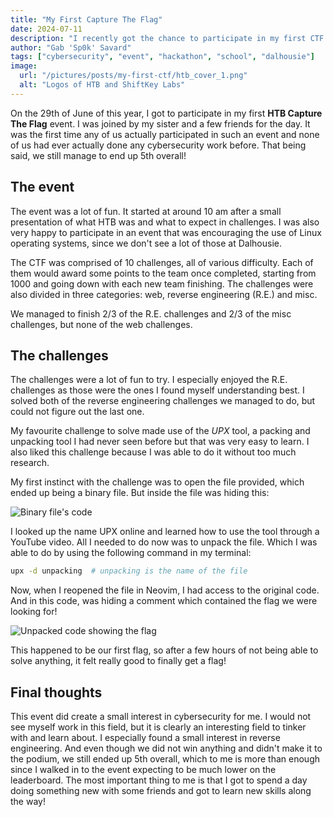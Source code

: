 ```yaml
---
title: "My First Capture The Flag"
date: 2024-07-11
description: "I recently got the chance to participate in my first CTF hosted by ShiftKey Labs!"
author: "Gab 'Sp0k' Savard"
tags: ["cybersecurity", "event", "hackathon", "school", "dalhousie"]
image:
  url: "/pictures/posts/my-first-ctf/htb_cover_1.png"
  alt: "Logos of HTB and ShiftKey Labs"
---
```


On the 29th of June of this year, I got to participate in my first **HTB Capture The Flag** event.
I was joined by my sister and a few friends for the day. It was the first time any of us
actually participated in such an event and none of us had ever actually done any cybersecurity work
before. That being said, we still manage to end up 5th overall!

## The event

The event was a lot of fun. It started at around 10 am after a small presentation of what HTB was
and what to expect in challenges. I was also very happy to participate in an event that was
encouraging the use of Linux operating systems, since we don't see a lot of those at Dalhousie.

The CTF was comprised of 10 challenges, all of various difficulty. Each of them would award some
points to the team once completed, starting from 1000 and going down with each new team finishing.
The challenges were also divided in three categories: web, reverse engineering (R.E.) and misc.

We managed to finish 2/3 of the R.E. challenges and 2/3 of the misc challenges, but
none of the web challenges.

## The challenges

The challenges were a lot of fun to try. I especially enjoyed the R.E. challenges as those were the
ones I found myself understanding best. I solved both of the reverse engineering challenges we
managed to do, but could not figure out the last one.

My favourite challenge to solve made use of the _UPX_ tool, a packing and unpacking tool I had
never seen before but that was very easy to learn. I also liked this challenge because I was able
to do it without too much research.

My first instinct with the challenge was to open the file provided, which ended up being a binary
file. But inside the file was hiding this:

![Binary file's code](/pictures/posts/my-first-ctf/ctf_1.png)

I looked up the name UPX online and learned how to use the tool through a YouTube video. All I
needed to do now was to unpack the file. Which I was able to do by using the following command in
my terminal:

```bash
upx -d unpacking  # unpacking is the name of the file
```

Now, when I reopened the file in Neovim, I had access to the original code. And in this code,
was hiding a comment which contained the flag we were looking for!

![Unpacked code showing the flag](/pictures/posts/my-first-ctf/ctf_2.png)

This happened to be our first flag, so after a few hours of not being able to solve anything, it
felt really good to finally get a flag!

## Final thoughts

This event did create a small interest in cybersecurity for me. I would not see myself work in this
field, but it is clearly an interesting field to tinker with and learn about. I especially found
a small interest in reverse engineering. And even though we did not win anything and didn't make it
to the podium, we still ended up 5th overall, which to me is more than enough since I walked in to
the event expecting to be much lower on the leaderboard. The most important thing to me is that I
got to spend a day doing something new with some friends and got to learn new skills along the way!
